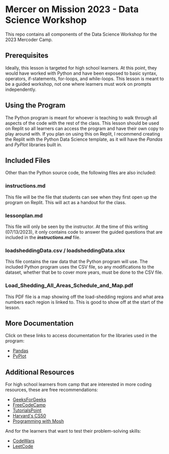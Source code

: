 # Mercer on Mission 2023 - Data Science Workshop
This repo contains all components of the Data Science Workshop for the 2023 Mercoder Camp.

## Prerequisites
Ideally, this lesson is targeted for high school learners. At this point, they would have worked with Python and have been
exposed to basic syntax, operators, if-statements, for-loops, and while-loops. This lesson is meant to be a guided workshop, not one where learners must work on prompts independently. 

## Using the Program
The Python program is meant for whoever is teaching to walk through all aspects of the code with the rest of the class. This
lesson should be used on Replit so all learners can access the program and have their own copy to play around with. If 
you plan on using this on Replit, I recommend creating the Replit with the Python Data Science template, as it will have 
the *Pandas* and *PyPlot* libraries built in.

## Included Files
Other than the Python source code, the following files are also included: 

### instructions.md
This file will be the file that students can see when they first open up the program on Replit. This will act as a handout for the
class.

### lessonplan.md
This file will only be seen by the instructor. At the time of this writing (07/13/2023), it only contains code to answer the guided questions
that are included in the ***instructions.md*** file.

### loadsheddingData.csv / loadsheddingData.xlsx
This file contains the raw data that the Python program will use. The included Python program uses the CSV file, so any modifications
to the dataset, whether that be to cover more years, must be done to the CSV file.

### Load_Shedding_All_Areas_Schedule_and_Map.pdf
This PDF file is a map showing off the load-shedding regions and what area numbers each region is linked to. This is good to show off at the 
start of the lesson.

## More Documentation
Click on these links to access documentation for the libraries used in the program:
  - [Pandas](https://pandas.pydata.org/)
  - [PyPlot](https://matplotlib.org/stable/tutorials/introductory/pyplot.html)

## Additional Resources
For high school learners from camp that are interested in more coding resources, these are free recommendations:
  - [GeeksForGeeks](https://www.geeksforgeeks.org/python-programming-language/)
  - [FreeCodeCamp](https://www.freecodecamp.org/)
  - [TutorialsPoint](https://www.tutorialspoint.com/python/index.htm)
  - [Harvard's CS50](https://pll.harvard.edu/course/cs50-introduction-computer-science)
  - [Programming with Mosh](https://www.youtube.com/@programmingwithmosh/videos)

And for the learners that want to test their problem-solving skills:
  - [CodeWars](https://www.codewars.com/)
  - [LeetCode](https://leetcode.com/)
